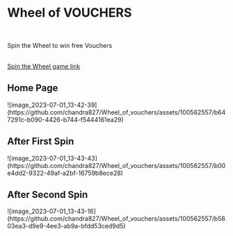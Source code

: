 <h1>Wheel of VOUCHERS</h1>
<br/>
<p>Spin the Wheel to win free Vouchers</p>
<br/>
<a href="https://chandra827.github.io/Wheel_of_vouchers/">Spin the Wheel game link</a>
<h2>Home Page</h2>
![image_2023-07-01_13-42-39](https://github.com/chandra827/Wheel_of_vouchers/assets/100562557/b647291c-b090-4426-b744-f5444161ea29)

<h2>After First Spin</h2>
![image_2023-07-01_13-43-43](https://github.com/chandra827/Wheel_of_vouchers/assets/100562557/b00e4dd2-9322-49af-a2bf-16759b8ece28)

<h2>After Second Spin</h2>
![image_2023-07-01_13-43-16](https://github.com/chandra827/Wheel_of_vouchers/assets/100562557/b5803ea3-d9e9-4ee3-ab9a-bfdd53ced9d5)
